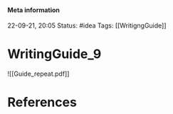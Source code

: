 #### Meta information
22-09-21, 20:05
Status: #idea
Tags: [[WritigngGuide]]





# WritingGuide_9



![[Guide_repeat.pdf]]





# References
